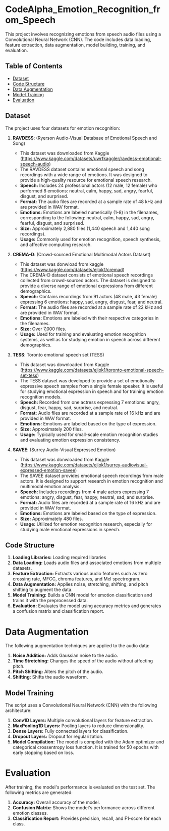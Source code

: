 # CodeAlpha_Emotion_Recognition_from_Speech

This project involves recognizing emotions from speech audio files using a Convolutional Neural Network (CNN). The code includes data loading, feature extraction, data augmentation, model building, training, and evaluation. 

## Table of Contents
- [Dataset](#dataset)
- [Code Structure](#code-structure)
- [Data Augmentation](#data-augmentation)
- [Model Training](#model-training)
- [Evaluation](#evaluation)

## Dataset
The project uses four datasets for emotion recognition:
1. **RAVDESS**: (Ryerson Audio-Visual Database of Emotional Speech and Song)
      * This dataset was downloaded from Kaggle (https://www.kaggle.com/datasets/uwrfkaggler/ravdess-emotional-speech-audio)
      * The RAVDESS dataset contains emotional speech and song recordings with a wide range of emotions. It was designed to provide a high-quality resource for emotional speech research.
      * **Speech:** Includes 24 professional actors (12 male, 12 female) who performed 8 emotions: neutral, calm, happy, sad, angry, fearful, disgust, and surprised.
      * **Format:** The audio files are recorded at a sample rate of 48 kHz and are provided in WAV format.
      * **Emotions:** Emotions are labeled numerically (1-8) in the filenames, corresponding to the following: neutral, calm, happy, sad, angry, fearful, disgust, and surprised.
      * **Size:** Approximately 2,880 files (1,440 speech and 1,440 song recordings).
      * **Usage:** Commonly used for emotion recognition, speech synthesis, and affective computing research.

2. **CREMA-D**: (Crowd-sourced Emotional Multimodal Actors Dataset)
    * This dataset was donwload from kaggle (https://www.kaggle.com/datasets/ejlok1/cremad)
    * The CREMA-D dataset consists of emotional speech recordings collected from crowd-sourced actors. The dataset is designed to provide a diverse range of emotional expressions from different demographics.
    * **Speech:** Contains recordings from 91 actors (48 male, 43 female) expressing 6 emotions: happy, sad, angry, disgust, fear, and neutral.
    * **Format:** The audio files are recorded at a sample rate of 22 kHz and are provided in WAV format.
    * **Emotions:** Emotions are labeled with their respective categories in the filenames.
    * **Size:** Over 7,000 files.
    * **Usage:** Used for training and evaluating emotion recognition systems, as well as for studying emotion in speech across different demographics.

   
3. **TESS**: Toronto emotional speech set (TESS)
    * This dataset was downloaded from Kaggle (https://www.kaggle.com/datasets/ejlok1/toronto-emotional-speech-set-tess)
    * The TESS dataset was developed to provide a set of emotionally expressive speech samples from a single female speaker. It is useful for studying emotional expression in speech and for training emotion recognition models.
    * **Speech:** Recorded from one actress expressing 7 emotions: angry, disgust, fear, happy, sad, surprise, and neutral.
    * **Format:** Audio files are recorded at a sample rate of 16 kHz and are provided in WAV format.
    * **Emotions:** Emotions are labeled based on the type of expression.
    * **Size:** Approximately 200 files.
    * **Usage:** Typically used for small-scale emotion recognition studies and evaluating emotion expression consistency.


4. **SAVEE**: (Surrey Audio-Visual Expressed Emotion)
   * This dataset was donwloaded from Kaggle (https://www.kaggle.com/datasets/ejlok1/surrey-audiovisual-expressed-emotion-savee)
   * The SAVEE dataset provides emotional speech recordings from male actors. It is designed to support research in emotion recognition and multimodal emotion analysis.
   * **Speech:** Includes recordings from 4 male actors expressing 7 emotions: angry, disgust, fear, happy, neutral, sad, and surprise.
   * **Format:** Audio files are recorded at a sample rate of 16 kHz and are provided in WAV format.
   * **Emotions:** Emotions are labeled based on the type of expression.
   * **Size:** Approximately 480 files.
   * **Usage:** Utilized for emotion recognition research, especially for studying male emotional expressions in speech.


## Code Structure
1. **Loading Libraries:** Loading required libraries
2.  **Data Loading:** Loads audio files and associated emotions from multiple datasets.
3.  **Feature Extraction:** Extracts various audio features such as zero crossing rate, MFCC, chroma features, and Mel spectrogram.
4.  **Data Augmentation:** Applies noise, stretching, shifting, and pitch shifting to augment the data.
5.  **Model Training:** Builds a CNN model for emotion classification and trains it with the preprocessed data.
6.  **Evaluation:** Evaluates the model using accuracy metrics and generates a confusion matrix and classification report.

# Data Augmentation
The following augmentation techniques are applied to the audio data:
1. **Noise Addition:** Adds Gaussian noise to the audio.
2. **Time Stretching:** Changes the speed of the audio without affecting pitch.
3. **Pitch Shifting:** Alters the pitch of the audio.
4. **Shifting:** Shifts the audio waveform.

## Model Training
The script uses a Convolutional Neural Network (CNN) with the following architecture:
1. **Conv1D Layers:** Multiple convolutional layers for feature extraction.
2. **MaxPooling1D Layers:** Pooling layers to reduce dimensionality.
3. **Dense Layers:** Fully connected layers for classification.
4. **Dropout Layers:** Dropout for regularization.
5. **Model Compilation:** The model is compiled with the Adam optimizer and categorical crossentropy loss function. It is trained for 50 epochs with early stopping based on loss.

# Evaluation
After training, the model's performance is evaluated on the test set. The following metrics are generated:
1. **Accuracy:** Overall accuracy of the model.
2. **Confusion Matrix:** Shows the model's performance across different emotion classes.
3. **Classification Report:** Provides precision, recall, and F1-score for each class.






